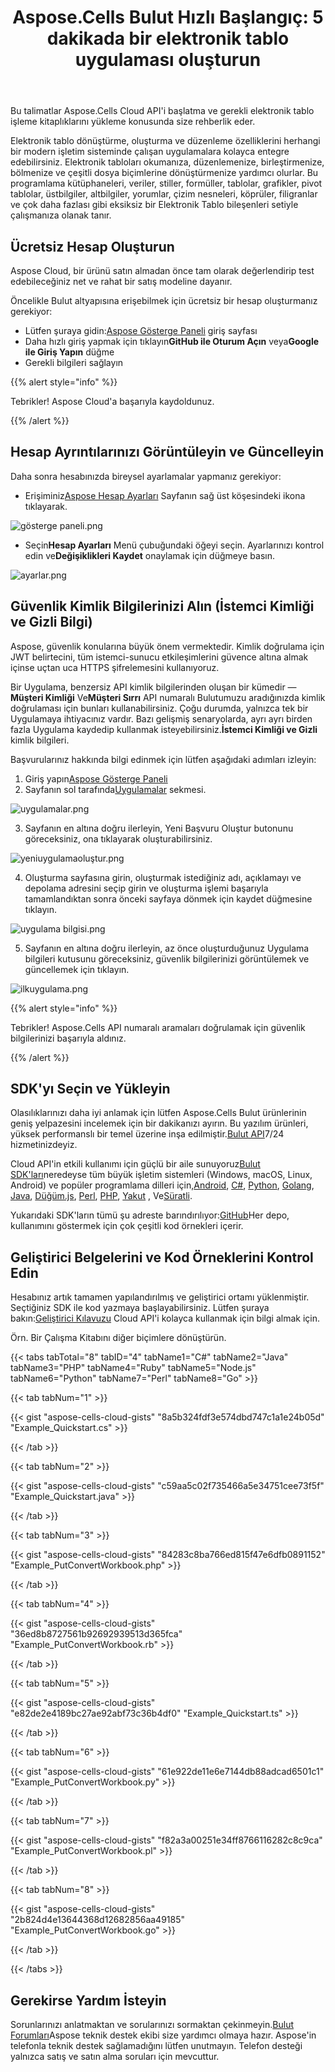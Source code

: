 ﻿---
title: "Aspose.Cells Bulut Hızlı Başlangıç: 5 dakikada bir elektronik tablo uygulaması oluşturun"
second_title: Documen
ArticleTitle: Aspose.Cells Cloud Quickstar
linktitle: Hızlı yıldız
type: docs
url: /tr/quickstart/
description: Aspose.Cells Bulut, Excel'in oluşturma, dönüştürme, birleştirme, bölme, korumalı, iç nesne işlemleri vb. işlemlerini destekler
weight: 20
kwords: Excel, Office Bulut, REST API, Elektronik Tablo, PDF, CSV, Json, Markdown, Hızlı Başlangıç
---
Bu talimatlar Aspose.Cells Cloud API'i başlatma ve gerekli elektronik tablo işleme kitaplıklarını yükleme konusunda size rehberlik eder.

Elektronik tablo dönüştürme, oluşturma ve düzenleme özelliklerini herhangi bir modern işletim sisteminde çalışan uygulamalara kolayca entegre edebilirsiniz. Elektronik tabloları okumanıza, düzenlemenize, birleştirmenize, bölmenize ve çeşitli dosya biçimlerine dönüştürmenize yardımcı olurlar. Bu programlama kütüphaneleri, veriler, stiller, formüller, tablolar, grafikler, pivot tablolar, üstbilgiler, altbilgiler, yorumlar, çizim nesneleri, köprüler, filigranlar ve çok daha fazlası gibi eksiksiz bir Elektronik Tablo bileşenleri setiyle çalışmanıza olanak tanır.

## Ücretsiz Hesap Oluşturun

Aspose Cloud, bir ürünü satın almadan önce tam olarak değerlendirip test edebileceğiniz net ve rahat bir satış modeline dayanır.

Öncelikle Bulut altyapısına erişebilmek için ücretsiz bir hesap oluşturmanız gerekiyor:

-  Lütfen şuraya gidin:[Aspose Gösterge Paneli](https://dashboard.aspose.cloud/#/) giriş sayfası
-  Daha hızlı giriş yapmak için tıklayın**GitHub ile Oturum Açın** veya**Google ile Giriş Yapın** düğme
- Gerekli bilgileri sağlayın

{{% alert style="info" %}}

Tebrikler! Aspose Cloud'a başarıyla kaydoldunuz.

{{% /alert %}}

## Hesap Ayrıntılarınızı Görüntüleyin ve Güncelleyin

Daha sonra hesabınızda bireysel ayarlamalar yapmanız gerekiyor:

-  Erişiminiz[Aspose Hesap Ayarları](https://id.containerize.com/admin/) Sayfanın sağ üst köşesindeki ikona tıklayarak.

![gösterge paneli.png](dashboard.png)

-  Seçin**Hesap Ayarları** Menü çubuğundaki öğeyi seçin. Ayarlarınızı kontrol edin ve**Değişiklikleri Kaydet** onaylamak için düğmeye basın.

![ayarlar.png](settings.png)

## Güvenlik Kimlik Bilgilerinizi Alın (İstemci Kimliği ve Gizli Bilgi)

Aspose, güvenlik konularına büyük önem vermektedir. Kimlik doğrulama için JWT belirtecini, tüm istemci-sunucu etkileşimlerini güvence altına almak içinse uçtan uca HTTPS şifrelemesini kullanıyoruz.

 Bir Uygulama, benzersiz API kimlik bilgilerinden oluşan bir kümedir —**Müşteri Kimliği** Ve**Müşteri Sırrı** API numaralı Bulutumuzu aradığınızda kimlik doğrulaması için bunları kullanabilirsiniz. Çoğu durumda, yalnızca tek bir Uygulamaya ihtiyacınız vardır. Bazı gelişmiş senaryolarda, ayrı ayrı birden fazla Uygulama kaydedip kullanmak isteyebilirsiniz.**İstemci Kimliği ve Gizli** kimlik bilgileri.

Başvurularınız hakkında bilgi edinmek için lütfen aşağıdaki adımları izleyin:

1.  Giriş yapın[Aspose Gösterge Paneli](https://dashboard.aspose.cloud/#/)
 2. Sayfanın sol tarafında[Uygulamalar](https://dashboard.aspose.cloud/applications) sekmesi.

![uygulamalar.png](applications.png)

3. Sayfanın en altına doğru ilerleyin, Yeni Başvuru Oluştur butonunu göreceksiniz, ona tıklayarak oluşturabilirsiniz.

![yeniuygulamaoluştur.png](createnewapplication.png)

4. Oluşturma sayfasına girin, oluşturmak istediğiniz adı, açıklamayı ve depolama adresini seçip girin ve oluşturma işlemi başarıyla tamamlandıktan sonra önceki sayfaya dönmek için kaydet düğmesine tıklayın.

![uygulama bilgisi.png](applicationinfo.png)

5. Sayfanın en altına doğru ilerleyin, az önce oluşturduğunuz Uygulama bilgileri kutusunu göreceksiniz, güvenlik bilgilerinizi görüntülemek ve güncellemek için tıklayın.

![ilkuygulama.png](firstapp.png)

{{% alert style="info" %}}

Tebrikler! Aspose.Cells API numaralı aramaları doğrulamak için güvenlik bilgilerinizi başarıyla aldınız.

{{% /alert %}}

## SDK'yı Seçin ve Yükleyin

 Olasılıklarınızı daha iyi anlamak için lütfen Aspose.Cells Bulut ürünlerinin geniş yelpazesini incelemek için bir dakikanızı ayırın. Bu yazılım ürünleri, yüksek performanslı bir temel üzerine inşa edilmiştir.[Bulut API](https://apireference.aspose.com/)7/24 hizmetinizdeyiz.

 Cloud API'in etkili kullanımı için güçlü bir aile sunuyoruz[Bulut SDK'ları](https://products.aspose.cloud/cells/family)neredeyse tüm büyük işletim sistemleri (Windows, macOS, Linux, Android) ve popüler programlama dilleri için,[Android](https://products.aspose.cloud/cells/android), [C#](https://products.aspose.cloud/cells/net), [Python](https://products.aspose.cloud/cells/python), [Golang](https://products.aspose.cloud/cells/go), [Java](https://products.aspose.cloud/cells/java), [Düğüm.js](https://products.aspose.cloud/cells/nodejs), [Perl](https://products.aspose.cloud/cells/perl), [PHP](https://products.aspose.cloud/cells/php), [Yakut](https://products.aspose.cloud/cells/ruby) , Ve[Süratli](https://products.aspose.cloud/cells/swift).

 Yukarıdaki SDK'ların tümü şu adreste barındırılıyor:[GitHub](https://github.com/aspose-cells-cloud/)Her depo, kullanımını göstermek için çok çeşitli kod örnekleri içerir.

## Geliştirici Belgelerini ve Kod Örneklerini Kontrol Edin

 Hesabınız artık tamamen yapılandırılmış ve geliştirici ortamı yüklenmiştir. Seçtiğiniz SDK ile kod yazmaya başlayabilirsiniz. Lütfen şuraya bakın:[Geliştirici Kılavuzu](https://docs.aspose.cloud/cells/developer-guide/) Cloud API'i kolayca kullanmak için bilgi almak için.

Örn. Bir Çalışma Kitabını diğer biçimlere dönüştürün.

{{< tabs tabTotal="8" tabID="4" tabName1="C#" tabName2="Java" tabName3="PHP" tabName4="Ruby" tabName5="Node.js" tabName6="Python" tabName7="Perl" tabName8="Go" >}}

{{< tab tabNum="1" >}}

{{< gist "aspose-cells-cloud-gists" "8a5b324fdf3e574dbd747c1a1e24b05d" "Example_Quickstart.cs" >}}

{{< /tab >}}

{{< tab tabNum="2" >}}

{{< gist "aspose-cells-cloud-gists" "c59aa5c02f735466a5e34751cee73f5f" "Example_Quickstart.java" >}}

{{< /tab >}}

{{< tab tabNum="3" >}}

{{< gist "aspose-cells-cloud-gists" "84283c8ba766ed815f47e6dfb0891152" "Example_PutConvertWorkbook.php" >}}

{{< /tab >}}

{{< tab tabNum="4" >}}

{{< gist "aspose-cells-cloud-gists" "36ed8b8727561b92692939513d365fca" "Example_PutConvertWorkbook.rb" >}}

{{< /tab >}}

{{< tab tabNum="5" >}}

{{< gist "aspose-cells-cloud-gists" "e82de2e4189bc27ae92abf73c36b4df0" "Example_Quickstart.ts" >}}

{{< /tab >}}

{{< tab tabNum="6" >}}

{{< gist "aspose-cells-cloud-gists" "61e922de11e6e7144db88adcad6501c1" "Example_PutConvertWorkbook.py" >}}

{{< /tab >}}

{{< tab tabNum="7" >}}

{{< gist "aspose-cells-cloud-gists" "f82a3a00251e34ff8766116282c8c9ca" "Example_PutConvertWorkbook.pl" >}}

{{< /tab >}}

{{< tab tabNum="8" >}}

{{< gist "aspose-cells-cloud-gists" "2b824d4e13644368d12682856aa49185" "Example_PutConvertWorkbook.go" >}}

{{< /tab >}}

{{< /tabs >}}

## Gerekirse Yardım İsteyin

 Sorunlarınızı anlatmaktan ve sorularınızı sormaktan çekinmeyin.[Bulut Forumları](https://forum.aspose.cloud/c/cells/7)Aspose teknik destek ekibi size yardımcı olmaya hazır. Aspose'in telefonla teknik destek sağlamadığını lütfen unutmayın. Telefon desteği yalnızca satış ve satın alma soruları için mevcuttur.
